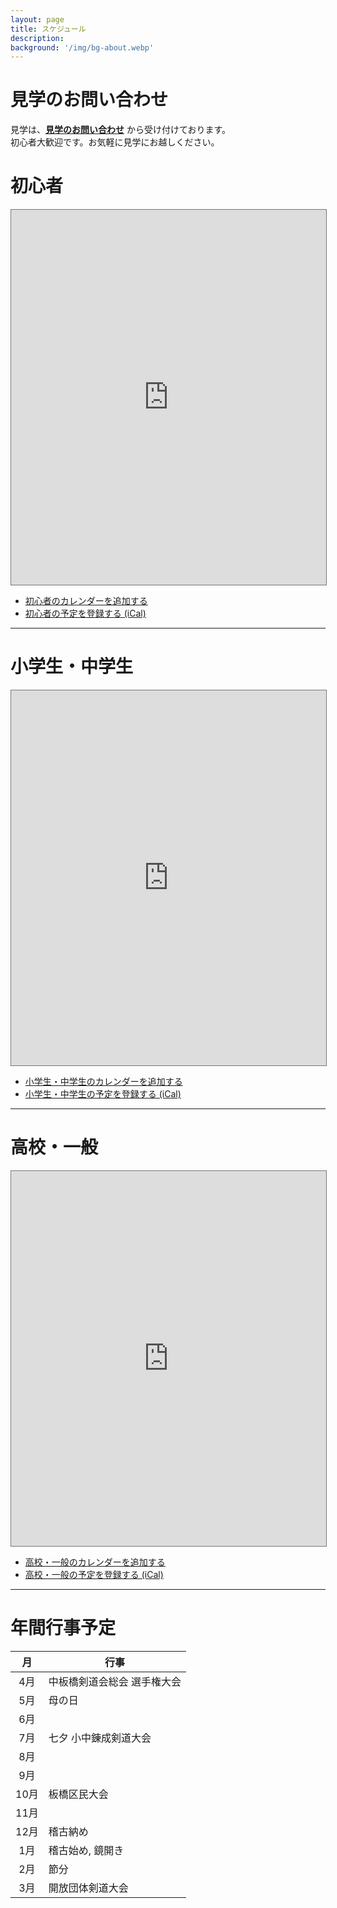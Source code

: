 ```yaml
---
layout: page
title: スケジュール
description: 
background: '/img/bg-about.webp'
---
```


# 見学のお問い合わせ

見学は、**[見学のお問い合わせ](/contact)** から受け付けております。  
初心者大歓迎です。お気軽に見学にお越しください。

# 初心者

<iframe src="https://calendar.google.com/calendar/embed?height=600&wkst=1&ctz=Asia%2FTokyo&showPrint=0&src=NTA3MTdkZDIzNWNlMDI5ZjM3NWExNzBmY2RkYzNkZWU0YjNjMjNhZTIwYTg2NzYyYmQ0MDgwZTM3NGE3ODcyMEBncm91cC5jYWxlbmRhci5nb29nbGUuY29t&src=amEuamFwYW5lc2UjaG9saWRheUBncm91cC52LmNhbGVuZGFyLmdvb2dsZS5jb20&color=%237CB342&color=%23b90e28" style="border:solid 1px #777" width="100%" height="600" frameborder="0" scrolling="no"></iframe>

* <a href="https://calendar.google.com/calendar/u/0?cid=NTA3MTdkZDIzNWNlMDI5ZjM3NWExNzBmY2RkYzNkZWU0YjNjMjNhZTIwYTg2NzYyYmQ0MDgwZTM3NGE3ODcyMEBncm91cC5jYWxlbmRhci5nb29nbGUuY29t">初心者のカレンダーを追加する</a>
* <a href="https://calendar.google.com/calendar/ical/50717dd235ce029f375a170fcddc3dee4b3c23ae20a86762bd4080e374a78720%40group.calendar.google.com/public/basic.ics">初心者の予定を登録する (iCal)</a>

---- 

# 小学生・中学生

<iframe src="https://calendar.google.com/calendar/embed?height=600&wkst=1&ctz=Asia%2FTokyo&showPrint=0&src=YzE0NmQ4YzA3M2RhYjY4NWJhNzY1NDdmMGY2ODE2ZTc0OTliOWZhMzM2OGE0NmRjODk4MjkwN2UzNjExODNhNUBncm91cC5jYWxlbmRhci5nb29nbGUuY29t&src=amEuamFwYW5lc2UjaG9saWRheUBncm91cC52LmNhbGVuZGFyLmdvb2dsZS5jb20&color=%23F09300&color=%23b90e28" style="border:solid 1px #777" width="100%" height="600" frameborder="0" scrolling="no"></iframe>

* <a href="https://calendar.google.com/calendar/u/0?cid=YzE0NmQ4YzA3M2RhYjY4NWJhNzY1NDdmMGY2ODE2ZTc0OTliOWZhMzM2OGE0NmRjODk4MjkwN2UzNjExODNhNUBncm91cC5jYWxlbmRhci5nb29nbGUuY29t">小学生・中学生のカレンダーを追加する</a>
* <a href="https://calendar.google.com/calendar/ical/c146d8c073dab685ba76547f0f6816e7499b9fa3368a46dc8982907e361183a5%40group.calendar.google.com/public/basic.ics">小学生・中学生の予定を登録する (iCal)</a>

---- 

# 高校・一般

<iframe src="https://calendar.google.com/calendar/embed?height=600&wkst=1&ctz=Asia%2FTokyo&showPrint=0&src=MDNmOWJjMjY3MDJhMzY0MjY1YWExYmQ5OGM5OTE3MGUzNmQ1ODM2NmYzMGIwZGYwNjA2Y2E3Y2U2MDM4YWM5OEBncm91cC5jYWxlbmRhci5nb29nbGUuY29t&src=amEuamFwYW5lc2UjaG9saWRheUBncm91cC52LmNhbGVuZGFyLmdvb2dsZS5jb20&color=%237986CB&color=%23b90e28" style="border:solid 1px #777" width="100%" height="600" frameborder="0" scrolling="no"></iframe>

* <a href="https://calendar.google.com/calendar/u/0?cid=MDNmOWJjMjY3MDJhMzY0MjY1YWExYmQ5OGM5OTE3MGUzNmQ1ODM2NmYzMGIwZGYwNjA2Y2E3Y2U2MDM4YWM5OEBncm91cC5jYWxlbmRhci5nb29nbGUuY29t">高校・一般のカレンダーを追加する</a>
* <a href="https://calendar.google.com/calendar/ical/03f9bc26702a364265aa1bd98c99170e36d58366f30b0df0606ca7ce6038ac98%40group.calendar.google.com/public/basic.ics">高校・一般の予定を登録する (iCal)</a>

---- 

# 年間行事予定

|  月  | 行事                        |
|:----:|-----------------------------|
|  4月 | 中板橋剣道会総会 選手権大会 |
|  5月 | 母の日                      |
|  6月 |                             |
|  7月 | 七夕 小中錬成剣道大会       |
|  8月 |                             |
|  9月 |                             |
| 10月 | 板橋区民大会                |
| 11月 |                             |
| 12月 | 稽古納め                    |
|  1月 | 稽古始め, 鏡開き            |
|  2月 | 節分                        |
|  3月 | 開放団体剣道大会            |
